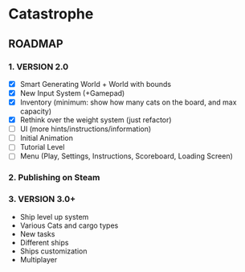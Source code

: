 # Catastrophe

## ROADMAP

### 1. VERSION 2.0

-[x] Smart Generating World + World with bounds
-[x] New Input System (+Gamepad)
-[x] Inventory (minimum: show how many cats on the board, and max capacity)
-[x] Rethink over the weight system (just refactor)
-[ ] UI (more hints/instructions/information)
-[ ] Initial Animation
-[ ] Tutorial Level
-[ ] Menu (Play, Settings, Instructions, Scoreboard, Loading Screen)

### 2. Publishing on Steam

### 3. VERSION 3.0+

- Ship level up system
- Various Cats and cargo types
- New tasks
- Different ships
- Ships customization
- Multiplayer